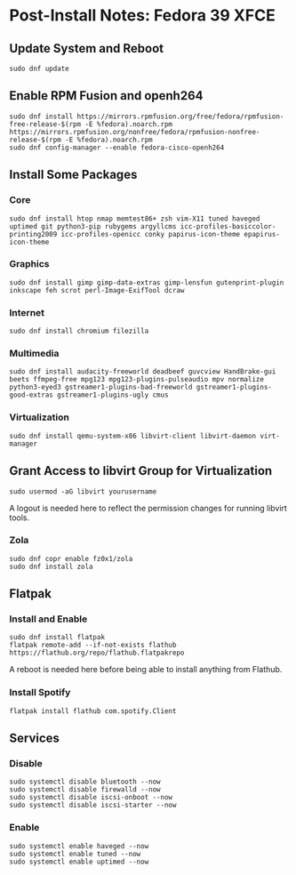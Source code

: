 # Post-Install Notes: Fedora 39 XFCE

## Update System and Reboot

```console
sudo dnf update
```

## Enable RPM Fusion and openh264

```console
sudo dnf install https://mirrors.rpmfusion.org/free/fedora/rpmfusion-free-release-$(rpm -E %fedora).noarch.rpm https://mirrors.rpmfusion.org/nonfree/fedora/rpmfusion-nonfree-release-$(rpm -E %fedora).noarch.rpm
sudo dnf config-manager --enable fedora-cisco-openh264
```

## Install Some Packages

### Core

```console
sudo dnf install htop nmap memtest86+ zsh vim-X11 tuned haveged uptimed git python3-pip rubygems argyllcms icc-profiles-basiccolor-printing2009 icc-profiles-openicc conky papirus-icon-theme epapirus-icon-theme
```

### Graphics

```console
sudo dnf install gimp gimp-data-extras gimp-lensfun gutenprint-plugin inkscape feh scrot perl-Image-ExifTool dcraw
```

### Internet

```console
sudo dnf install chromium filezilla
```

### Multimedia

```console
sudo dnf install audacity-freeworld deadbeef guvcview HandBrake-gui beets ffmpeg-free mpg123 mpg123-plugins-pulseaudio mpv normalize python3-eyed3 gstreamer1-plugins-bad-freeworld gstreamer1-plugins-good-extras gstreamer1-plugins-ugly cmus
```

### Virtualization

```console
sudo dnf install qemu-system-x86 libvirt-client libvirt-daemon virt-manager
```

## Grant Access to libvirt Group for Virtualization

```console
sudo usermod -aG libvirt yourusername
```

A logout is needed here to reflect the permission changes for running libvirt
tools.

### Zola

```console
sudo dnf copr enable fz0x1/zola
sudo dnf install zola
```

## Flatpak

### Install and Enable

```console
sudo dnf install flatpak
flatpak remote-add --if-not-exists flathub https://flathub.org/repo/flathub.flatpakrepo
```

A reboot is needed here before being able to install anything from Flathub.

### Install Spotify

```console
flatpak install flathub com.spotify.Client
```

## Services

### Disable

```console
sudo systemctl disable bluetooth --now
sudo systemctl disable firewalld --now
sudo systemctl disable iscsi-onboot --now
sudo systemctl disable iscsi-starter --now
```

### Enable

```console
sudo systemctl enable haveged --now
sudo systemctl enable tuned --now
sudo systemctl enable uptimed --now
```
